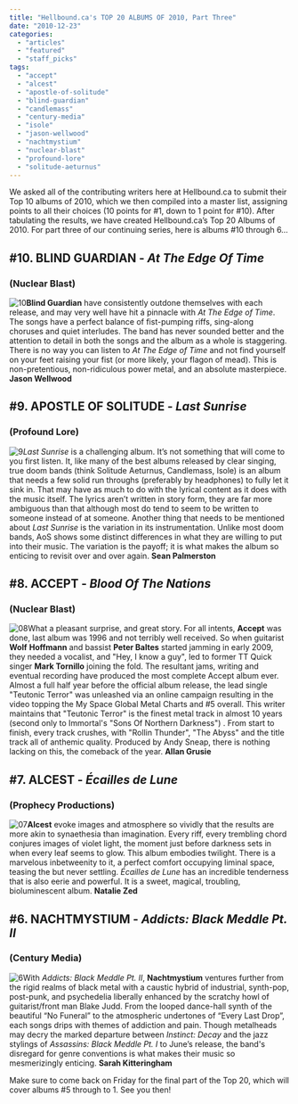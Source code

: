 ```yaml
---
title: "Hellbound.ca's TOP 20 ALBUMS OF 2010, Part Three"
date: "2010-12-23"
categories: 
  - "articles"
  - "featured"
  - "staff_picks"
tags: 
  - "accept"
  - "alcest"
  - "apostle-of-solitude"
  - "blind-guardian"
  - "candlemass"
  - "century-media"
  - "isole"
  - "jason-wellwood"
  - "nachtmystium"
  - "nuclear-blast"
  - "profound-lore"
  - "solitude-aeturnus"
---
```


We asked all of the contributing writers here at Hellbound.ca to submit their Top 10 albums of 2010, which we then compiled into a master list, assigning points to all their choices (10 points for #1, down to 1 point for #10). After tabulating the results, we have created Hellbound.ca’s Top 20 Albums of 2010. For part three of our continuing series, here is albums #10 through 6…

## #10. BLIND GUARDIAN - _At The Edge Of Time_

### (Nuclear Blast)

![](http://www.hellbound.ca/wp-content/uploads/2010/12/10.jpg "10")**Blind Guardian** have consistently outdone themselves with each release, and may very well have hit a pinnacle with _At The Edge of Time_. The songs have a perfect balance of fist-pumping riffs, sing-along choruses and quiet interludes. The band has never sounded better and the attention to detail in both the songs and the album as a whole is staggering. There is no way you can listen to _At The Edge of Time_ and not find yourself on your feet raising your fist (or more likely, your flagon of mead). This is non-pretentious, non-ridiculous power metal, and an absolute masterpiece. **Jason Wellwood**

## #9. APOSTLE OF SOLITUDE - _Last Sunrise_

### (Profound Lore)

![](http://www.hellbound.ca/wp-content/uploads/2010/12/9.jpg "9")_Last Sunrise_ is a challenging album. It’s not something that will come to you first listen. It, like many of the best albums released by clear singing, true doom bands (think Solitude Aeturnus, Candlemass, Isole) is an album that needs a few solid run throughs (preferably by headphones) to fully let it sink in. That may have as much to do with the lyrical content as it does with the music itself. The lyrics aren’t written in story form, they are far more ambiguous than that although most do tend to seem to be written to someone instead of at someone. Another thing that needs to be mentioned about _Last Sunrise_ is the variation in its instrumentation. Unlike most doom bands, AoS shows some distinct differences in what they are willing to put into their music. The variation is the payoff; it is what makes the album so enticing to revisit over and over again. **Sean Palmerston**

## #8. ACCEPT - _Blood Of The Nations_

### (Nuclear Blast)

![](http://www.hellbound.ca/wp-content/uploads/2010/12/08.jpg "08")What a pleasant surprise, and great story. For all intents, **Accept** was done, last album was 1996 and not terribly well received. So when guitarist **Wolf** **Hoffmann** and bassist **Peter Baltes** started jamming in early 2009, they needed a vocalist, and "Hey, I know a guy", led to former TT Quick singer **Mark Tornillo** joining the fold. The resultant jams, writing and eventual recording have produced the most complete Accept album ever. Almost a full half year before the official album release, the lead single "Teutonic Terror" was unleashed via an online campaign resulting in the video topping the My Space Global Metal Charts and #5 overall. This writer maintains that "Teutonic Terror" is the finest metal track in almost 10 years (second only to Immortal's "Sons Of Northern Darkness") . From start to finish, every track crushes, with "Rollin Thunder", "The Abyss" and the title track all of anthemic quality. Produced by Andy Sneap, there is nothing lacking on this, the comeback of the year. **Allan Grusie**

## #7. ALCEST - _Écailles de Lune_

### (Prophecy Productions)

![](http://www.hellbound.ca/wp-content/uploads/2010/12/07.jpg "07")**Alcest** evoke images and atmosphere so vividly that the results are more akin to synaethesia than imagination. Every riff, every trembling chord conjures images of violet light, the moment just before darkness sets in when every leaf seems to glow. This album embodies twilight. There is a marvelous inbetweenity to it, a perfect comfort occupying liminal space, teasing the but never settling. _Écailles de Lune_ has an incredible tenderness that is also eerie and powerful. It is a sweet, magical, troubling, bioluminescent album. **Natalie Zed**

## #6. NACHTMYSTIUM - _Addicts: Black Meddle Pt. II_

### (Century Media)

![](http://www.hellbound.ca/wp-content/uploads/2010/12/6.jpg "6")With _Addicts: Black Meddle Pt. II_, **Nachtmystium** ventures further from the rigid realms of black metal with a caustic hybrid of industrial, synth-pop, post-punk, and psychedelia liberally enhanced by the scratchy howl of guitarist/front man Blake Judd. From the looped dance-hall synth of the beautiful “No Funeral” to the atmospheric undertones of “Every Last Drop”, each songs drips with themes of addiction and pain. Though metalheads may decry the marked departure between _Instinct: Decay_ and the jazz stylings of _Assassins: Black Meddle Pt. I_ to June’s release, the band's disregard for genre conventions is what makes their music so mesmerizingly enticing. **Sarah Kitteringham**

Make sure to come back on Friday for the final part of the Top 20, which will cover albums #5 through to 1. See you then!
